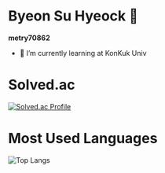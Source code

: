 # Byeon Su Hyeock 👋

**metry70862**
- 🌱 I’m currently learning at KonKuk Univ

# Solved.ac
[![Solved.ac Profile](http://mazassumnida.wtf/api/generate_badge?boj=domika1)](https://solved.ac/domika1)  

# Most Used Languages
![Top Langs](https://github-readme-stats.vercel.app/api/top-langs/?username=metry70862&layout=compact&theme=dark)

